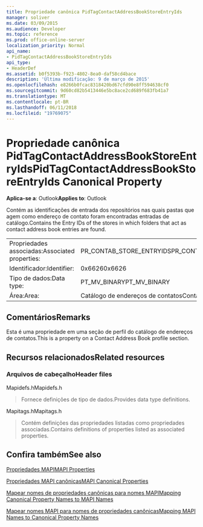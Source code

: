 ```yaml
---
title: Propriedade canônica PidTagContactAddressBookStoreEntryIds
manager: soliver
ms.date: 03/09/2015
ms.audience: Developer
ms.topic: reference
ms.prod: office-online-server
localization_priority: Normal
api_name:
- PidTagContactAddressBookStoreEntryIds
api_type:
- HeaderDef
ms.assetid: b0f5393b-f923-4802-8ea0-daf58cd4bace
description: 'Última modificação: 9 de março de 2015'
ms.openlocfilehash: e8266b0fcac8318420bd67cfd90e8ff594638cf0
ms.sourcegitcommit: 9d60cd82b5413446e5bc8ace2cd689f683fb41a7
ms.translationtype: MT
ms.contentlocale: pt-BR
ms.lasthandoff: 06/11/2018
ms.locfileid: "19769075"
---
```

# <a name="pidtagcontactaddressbookstoreentryids-canonical-property"></a><span data-ttu-id="88a78-103">Propriedade canônica PidTagContactAddressBookStoreEntryIds</span><span class="sxs-lookup"><span data-stu-id="88a78-103">PidTagContactAddressBookStoreEntryIds Canonical Property</span></span>

  
  
<span data-ttu-id="88a78-104">**Aplica-se a**: Outlook</span><span class="sxs-lookup"><span data-stu-id="88a78-104">**Applies to**: Outlook</span></span> 
  
<span data-ttu-id="88a78-105">Contém as identificações de entrada dos repositórios nas quais pastas que agem como endereço de contato foram encontradas entradas de catálogo.</span><span class="sxs-lookup"><span data-stu-id="88a78-105">Contains the Entry IDs of the stores in which folders that act as contact address book entries are found.</span></span>
  
|||
|:-----|:-----|
|<span data-ttu-id="88a78-106">Propriedades associadas:</span><span class="sxs-lookup"><span data-stu-id="88a78-106">Associated properties:</span></span>  <br/> |<span data-ttu-id="88a78-107">PR_CONTAB_STORE_ENTRYIDS</span><span class="sxs-lookup"><span data-stu-id="88a78-107">PR_CONTAB_STORE_ENTRYIDS</span></span>  <br/> |
|<span data-ttu-id="88a78-108">Identificador:</span><span class="sxs-lookup"><span data-stu-id="88a78-108">Identifier:</span></span>  <br/> |<span data-ttu-id="88a78-109">0x6626</span><span class="sxs-lookup"><span data-stu-id="88a78-109">0x6626</span></span>  <br/> |
|<span data-ttu-id="88a78-110">Tipo de dados:</span><span class="sxs-lookup"><span data-stu-id="88a78-110">Data type:</span></span>  <br/> |<span data-ttu-id="88a78-111">PT_MV_BINARY</span><span class="sxs-lookup"><span data-stu-id="88a78-111">PT_MV_BINARY</span></span>  <br/> |
|<span data-ttu-id="88a78-112">Área:</span><span class="sxs-lookup"><span data-stu-id="88a78-112">Area:</span></span>  <br/> |<span data-ttu-id="88a78-113">Catálogo de endereços de contatos</span><span class="sxs-lookup"><span data-stu-id="88a78-113">Contact address book</span></span>  <br/> |
   
## <a name="remarks"></a><span data-ttu-id="88a78-114">Comentários</span><span class="sxs-lookup"><span data-stu-id="88a78-114">Remarks</span></span>

<span data-ttu-id="88a78-115">Esta é uma propriedade em uma seção de perfil do catálogo de endereços de contatos.</span><span class="sxs-lookup"><span data-stu-id="88a78-115">This is a property on a Contact Address Book profile section.</span></span>
  
## <a name="related-resources"></a><span data-ttu-id="88a78-116">Recursos relacionados</span><span class="sxs-lookup"><span data-stu-id="88a78-116">Related resources</span></span>

### <a name="header-files"></a><span data-ttu-id="88a78-117">Arquivos de cabeçalho</span><span class="sxs-lookup"><span data-stu-id="88a78-117">Header files</span></span>

<span data-ttu-id="88a78-118">Mapidefs.h</span><span class="sxs-lookup"><span data-stu-id="88a78-118">Mapidefs.h</span></span>
  
> <span data-ttu-id="88a78-119">Fornece definições de tipo de dados.</span><span class="sxs-lookup"><span data-stu-id="88a78-119">Provides data type definitions.</span></span>
    
<span data-ttu-id="88a78-120">Mapitags.h</span><span class="sxs-lookup"><span data-stu-id="88a78-120">Mapitags.h</span></span>
  
> <span data-ttu-id="88a78-121">Contém definições das propriedades listadas como propriedades associadas.</span><span class="sxs-lookup"><span data-stu-id="88a78-121">Contains definitions of properties listed as associated properties.</span></span>
    
## <a name="see-also"></a><span data-ttu-id="88a78-122">Confira também</span><span class="sxs-lookup"><span data-stu-id="88a78-122">See also</span></span>



[<span data-ttu-id="88a78-123">Propriedades MAPI</span><span class="sxs-lookup"><span data-stu-id="88a78-123">MAPI Properties</span></span>](mapi-properties.md)
  
[<span data-ttu-id="88a78-124">Propriedades MAPI canônicas</span><span class="sxs-lookup"><span data-stu-id="88a78-124">MAPI Canonical Properties</span></span>](mapi-canonical-properties.md)
  
[<span data-ttu-id="88a78-125">Mapear nomes de propriedades canônicas para nomes MAPI</span><span class="sxs-lookup"><span data-stu-id="88a78-125">Mapping Canonical Property Names to MAPI Names</span></span>](mapping-canonical-property-names-to-mapi-names.md)
  
[<span data-ttu-id="88a78-126">Mapear nomes MAPI para nomes de propriedades canônicas</span><span class="sxs-lookup"><span data-stu-id="88a78-126">Mapping MAPI Names to Canonical Property Names</span></span>](mapping-mapi-names-to-canonical-property-names.md)


